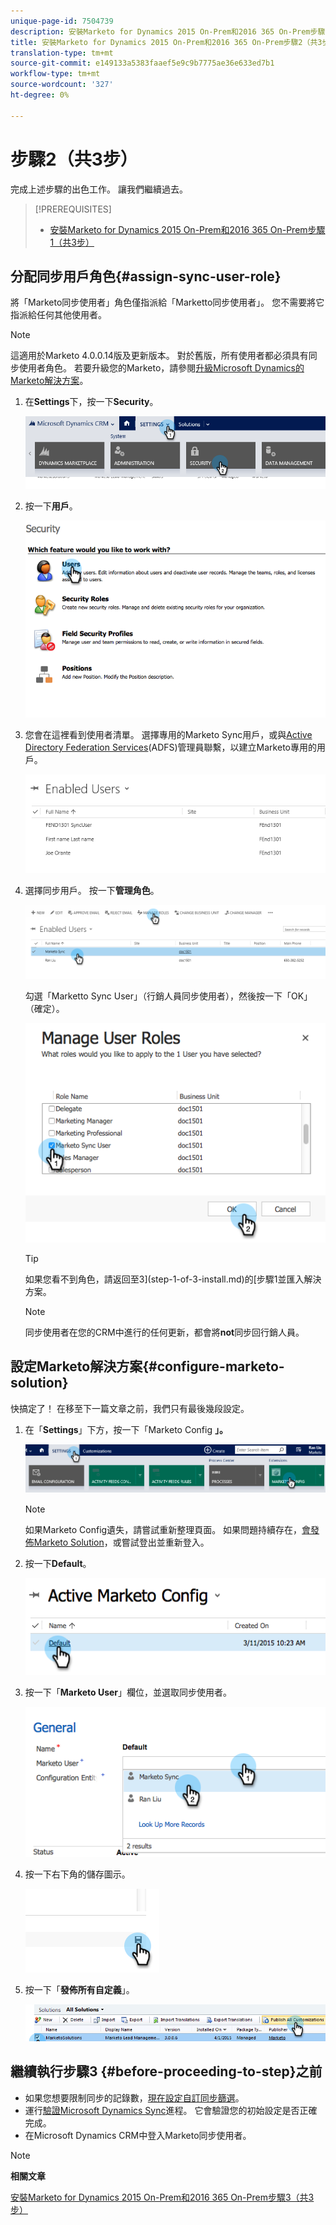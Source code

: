 ```yaml
---
unique-page-id: 7504739
description: 安裝Marketo for Dynamics 2015 On-Prem和2016 365 On-Prem步驟2（共3步）-行銷檔案——產品檔案
title: 安裝Marketo for Dynamics 2015 On-Prem和2016 365 On-Prem步驟2（共3步）
translation-type: tm+mt
source-git-commit: e149133a5383faaef5e9c9b7775ae36e633ed7b1
workflow-type: tm+mt
source-wordcount: '327'
ht-degree: 0%

---
```



# 步驟2（共3步）

<!--Install Marketo for Dynamics 2015 On-Prem and 2016 365 On-Prem Step 2 of 3-->

完成上述步驟的出色工作。 讓我們繼續過去。

>[!PREREQUISITES]
>
>* [安裝Marketo for Dynamics 2015 On-Prem和2016 365 On-Prem步驟1（共3步）](step-1-of-3-install.md)

>



## 分配同步用戶角色{#assign-sync-user-role}

將「Marketo同步使用者」角色僅指派給「Marketto同步使用者」。 您不需要將它指派給任何其他使用者。

>[!NOTE]
>
>這適用於Marketo 4.0.0.14版及更新版本。 對於舊版，所有使用者都必須具有同步使用者角色。 若要升級您的Marketo，請參閱[升級Microsoft Dynamics的Marketo解決方案](../../../../../product-docs/crm-sync/microsoft-dynamics-sync/sync-setup/download-the-marketo-lead-management-solution/upgrade-the-marketo-solution-for-microsoft-dynamics.md)。

1. 在&#x200B;**Settings**&#x200B;下，按一下&#x200B;**Security**。

   ![](assets/assign1.png)

1. 按一下&#x200B;**用戶**。

   ![](assets/assign2.png)

1. 您會在這裡看到使用者清單。 選擇專用的Marketo Sync用戶，或與[Active Directory Federation Services](https://msdn.microsoft.com/en-us/library/bb897402.aspx)(ADFS)管理員聯繫，以建立Marketo專用的用戶。

   ![](assets/image2015-3-26-10-3a39-3a35.png)

1. 選擇同步用戶。 按一下&#x200B;**管理角色**。

   ![](assets/assign4.png)

   勾選「Marketto Sync User」（行銷人員同步使用者），然後按一下「OK」（確定）。

   ![](assets/assign5.png)

   >[!TIP]
   >
   >如果您看不到角色，請返回至3](step-1-of-3-install.md)的[步驟1並匯入解決方案。

   >[!NOTE]
   >
   >同步使用者在您的CRM中進行的任何更新，都會將&#x200B;**not**&#x200B;同步回行銷人員。

## 設定Marketo解決方案{#configure-marketo-solution}

快搞定了！ 在移至下一篇文章之前，我們只有最後幾段設定。

1. 在「**Settings**」下方，按一下「Marketo Config **」。**

   ![](assets/configure1.png)

   >[!NOTE]
   >
   >如果Marketo Config遺失，請嘗試重新整理頁面。 如果問題持續存在，[會發佈Marketo Solution](https://docs.marketo.com/pages/viewpage.action?pageId=3571822#publish-customizations)，或嘗試登出並重新登入。

1. 按一下&#x200B;**Default**。

   ![](assets/configure2.png)

1. 按一下「**Marketo User**」欄位，並選取同步使用者。

   ![](assets/configure3.png)

1. 按一下右下角的儲存圖示。

   ![](assets/configure4.png)

1. 按一下「**發佈所有自定義**」。

   ![](assets/publish-all-customizations1.png)

## 繼續執行步驟3 {#before-proceeding-to-step}之前

* 如果您想要限制同步的記錄數，[現在設定自訂同步篩選](../../../../../product-docs/crm-sync/microsoft-dynamics-sync/create-a-custom-dynamics-sync-filter.md)。
* 運行[驗證Microsoft Dynamics Sync](../../../../../product-docs/crm-sync/microsoft-dynamics-sync/sync-setup/validate-microsoft-dynamics-sync.md)進程。 它會驗證您的初始設定是否正確完成。
* 在Microsoft Dynamics CRM中登入Marketo同步使用者。

>[!NOTE]
>
>**相關文章**
>
>[安裝Marketo for Dynamics 2015 On-Prem和2016 365 On-Prem步驟3（共3步）](step-3-of-3-connect.md)
